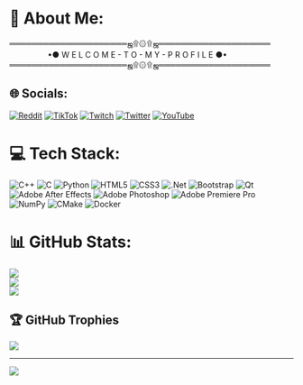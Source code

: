 # 💫 About Me:
═════════════════════ஜ۩۞۩ஜ════════════════════<br>　 　 　　 •● W E L C O M E - T O - M Y - P R O F I L E ●•<br>═════════════════════ஜ۩۞۩ஜ════════════════════


## 🌐 Socials:
[![Reddit](https://img.shields.io/badge/Reddit-%23FF4500.svg?logo=Reddit&logoColor=white)](https://reddit.com/user/scaffiz) [![TikTok](https://img.shields.io/badge/TikTok-%23000000.svg?logo=TikTok&logoColor=white)](https://tiktok.com/@scaffiz) [![Twitch](https://img.shields.io/badge/Twitch-%239146FF.svg?logo=Twitch&logoColor=white)](https://twitch.tv/scaffiz) [![Twitter](https://img.shields.io/badge/Twitter-%231DA1F2.svg?logo=Twitter&logoColor=white)](https://twitter.com/scaffiz) [![YouTube](https://img.shields.io/badge/YouTube-%23FF0000.svg?logo=YouTube&logoColor=white)](https://youtube.com/c/UC3jo2AicZdi04FVmbVBwLlg) 

# 💻 Tech Stack:
![C++](https://img.shields.io/badge/c++-%2300599C.svg?style=flat&logo=c%2B%2B&logoColor=white) ![C](https://img.shields.io/badge/c-%2300599C.svg?style=flat&logo=c&logoColor=white) ![Python](https://img.shields.io/badge/python-3670A0?style=flat&logo=python&logoColor=ffdd54) ![HTML5](https://img.shields.io/badge/html5-%23E34F26.svg?style=flat&logo=html5&logoColor=white) ![CSS3](https://img.shields.io/badge/css3-%231572B6.svg?style=flat&logo=css3&logoColor=white) ![.Net](https://img.shields.io/badge/.NET-5C2D91?style=flat&logo=.net&logoColor=white) ![Bootstrap](https://img.shields.io/badge/bootstrap-%23563D7C.svg?style=flat&logo=bootstrap&logoColor=white) ![Qt](https://img.shields.io/badge/Qt-%23217346.svg?style=flat&logo=Qt&logoColor=white) ![Adobe After Effects](https://img.shields.io/badge/Adobe%20After%20Effects-9999FF.svg?style=flat&logo=Adobe%20After%20Effects&logoColor=white) ![Adobe Photoshop](https://img.shields.io/badge/adobephotoshop-%2331A8FF.svg?style=flat&logo=adobephotoshop&logoColor=white) ![Adobe Premiere Pro](https://img.shields.io/badge/Adobe%20Premiere%20Pro-9999FF.svg?style=flat&logo=Adobe%20Premiere%20Pro&logoColor=white) ![NumPy](https://img.shields.io/badge/numpy-%23013243.svg?style=flat&logo=numpy&logoColor=white) ![CMake](https://img.shields.io/badge/CMake-%23008FBA.svg?style=flat&logo=cmake&logoColor=white) ![Docker](https://img.shields.io/badge/docker-%230db7ed.svg?style=flat&logo=docker&logoColor=white)
# 📊 GitHub Stats:
![](https://github-readme-stats.vercel.app/api?username=sergejsaenko&theme=shades-of-purple&hide_border=false&include_all_commits=true&count_private=true)<br/>
![](https://github-readme-streak-stats.herokuapp.com/?user=sergejsaenko&theme=shades-of-purple&hide_border=false)<br/>
![](https://github-readme-stats.vercel.app/api/top-langs/?username=sergejsaenko&theme=shades-of-purple&hide_border=false&include_all_commits=true&count_private=true&layout=compact)

## 🏆 GitHub Trophies
![](https://github-profile-trophy.vercel.app/?username=sergejsaenko&theme=chalk&no-frame=false&no-bg=true&margin-w=4)

---
[![](https://visitcount.itsvg.in/api?id=sergejsaenko&icon=3&color=12)](https://visitcount.itsvg.in)
